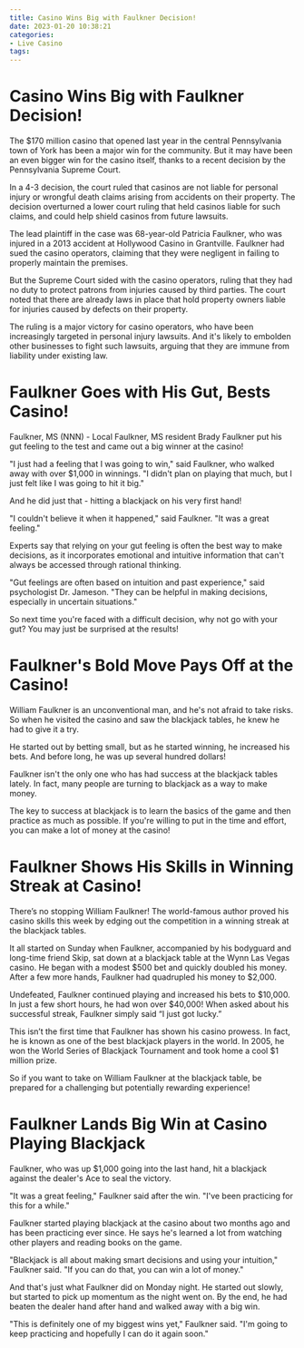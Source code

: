 ```yaml
---
title: Casino Wins Big with Faulkner Decision!
date: 2023-01-20 10:38:21
categories:
- Live Casino
tags:
---
```



#  Casino Wins Big with Faulkner Decision!

The $170 million casino that opened last year in the central Pennsylvania town of York has been a major win for the community. But it may have been an even bigger win for the casino itself, thanks to a recent decision by the Pennsylvania Supreme Court.

In a 4-3 decision, the court ruled that casinos are not liable for personal injury or wrongful death claims arising from accidents on their property. The decision overturned a lower court ruling that held casinos liable for such claims, and could help shield casinos from future lawsuits.

The lead plaintiff in the case was 68-year-old Patricia Faulkner, who was injured in a 2013 accident at Hollywood Casino in Grantville. Faulkner had sued the casino operators, claiming that they were negligent in failing to properly maintain the premises.

But the Supreme Court sided with the casino operators, ruling that they had no duty to protect patrons from injuries caused by third parties. The court noted that there are already laws in place that hold property owners liable for injuries caused by defects on their property.

The ruling is a major victory for casino operators, who have been increasingly targeted in personal injury lawsuits. And it's likely to embolden other businesses to fight such lawsuits, arguing that they are immune from liability under existing law.

#  Faulkner Goes with His Gut, Bests Casino!

Faulkner, MS (NNN) - Local Faulkner, MS resident Brady Faulkner put his gut feeling to the test and came out a big winner at the casino!

"I just had a feeling that I was going to win," said Faulkner, who walked away with over $1,000 in winnings. "I didn't plan on playing that much, but I just felt like I was going to hit it big."

And he did just that - hitting a blackjack on his very first hand!

"I couldn't believe it when it happened," said Faulkner. "It was a great feeling."

Experts say that relying on your gut feeling is often the best way to make decisions, as it incorporates emotional and intuitive information that can't always be accessed through rational thinking.

"Gut feelings are often based on intuition and past experience," said psychologist Dr. Jameson. "They can be helpful in making decisions, especially in uncertain situations."

So next time you're faced with a difficult decision, why not go with your gut? You may just be surprised at the results!

#  Faulkner's Bold Move Pays Off at the Casino!

William Faulkner is an unconventional man, and he's not afraid to take risks. So when he visited the casino and saw the blackjack tables, he knew he had to give it a try.

He started out by betting small, but as he started winning, he increased his bets. And before long, he was up several hundred dollars!

Faulkner isn't the only one who has had success at the blackjack tables lately. In fact, many people are turning to blackjack as a way to make money.

The key to success at blackjack is to learn the basics of the game and then practice as much as possible. If you're willing to put in the time and effort, you can make a lot of money at the casino!

#  Faulkner Shows His Skills in Winning Streak at Casino! 

There’s no stopping William Faulkner! The world-famous author proved his casino skills this week by edging out the competition in a winning streak at the blackjack tables.

It all started on Sunday when Faulkner, accompanied by his bodyguard and long-time friend Skip, sat down at a blackjack table at the Wynn Las Vegas casino. He began with a modest $500 bet and quickly doubled his money. After a few more hands, Faulkner had quadrupled his money to $2,000.

Undefeated, Faulkner continued playing and increased his bets to $10,000. In just a few short hours, he had won over $40,000! When asked about his successful streak, Faulkner simply said “I just got lucky.”

This isn’t the first time that Faulkner has shown his casino prowess. In fact, he is known as one of the best blackjack players in the world. In 2005, he won the World Series of Blackjack Tournament and took home a cool $1 million prize.

So if you want to take on William Faulkner at the blackjack table, be prepared for a challenging but potentially rewarding experience!

#  Faulkner Lands Big Win at Casino Playing Blackjack

Faulkner, who was up $1,000 going into the last hand, hit a blackjack against the dealer's Ace to seal the victory.

"It was a great feeling," Faulkner said after the win. "I've been practicing for this for a while."

Faulkner started playing blackjack at the casino about two months ago and has been practicing ever since. He says he's learned a lot from watching other players and reading books on the game.

"Blackjack is all about making smart decisions and using your intuition," Faulkner said. "If you can do that, you can win a lot of money."

And that's just what Faulkner did on Monday night. He started out slowly, but started to pick up momentum as the night went on. By the end, he had beaten the dealer hand after hand and walked away with a big win.

"This is definitely one of my biggest wins yet," Faulkner said. "I'm going to keep practicing and hopefully I can do it again soon."